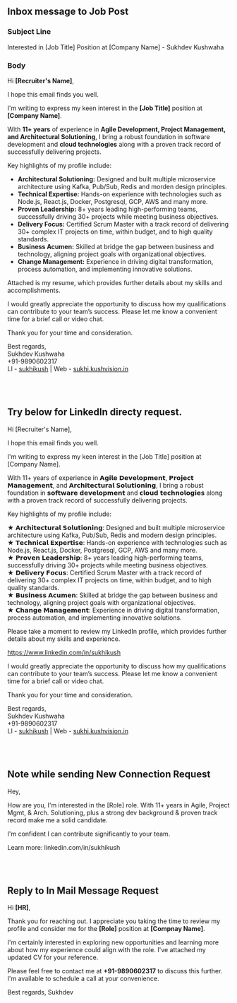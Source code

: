 
## Inbox message to Job Post

### Subject Line
Interested in [Job Title] Position at [Company Name] - Sukhdev Kushwaha

### Body
Hi **[Recruiter's Name]**,

I hope this email finds you well.

I'm writing to express my keen interest in the **[Job Title]** position at **[Company Name]**.

With **11+ years** of experience in **Agile Development, Project Management, and Architectural Solutioning**, I bring a robust foundation in software development and **cloud technologies** along with a proven track record of successfully delivering projects.

Key highlights of my profile include:

* **Architectural Solutioning:** Designed and built multiple microservice architecture using Kafka, Pub/Sub, Redis and morden design principles.
* **Technical Expertise:** Hands-on experience with technologies such as Node.js, React.js, Docker, Postgresql, GCP, AWS and many more.
* **Proven Leadership:** 8+ years leading high-performing teams, successfully driving 30+ projects while meeting business objectives.
* **Delivery Focus:** Certified Scrum Master with a track record of delivering 30+ complex IT projects on time, within budget, and to high quality standards.
* **Business Acumen:** Skilled at bridge the gap between business and technology, aligning project goals with organizational objectives.
* **Change Management:** Experience in driving digital transformation, process automation, and implementing innovative solutions.

Attached is my resume, which provides further details about my skills and accomplishments.

I would greatly appreciate the opportunity to discuss how my qualifications can contribute to your team’s success. Please let me know a convenient time for a brief call or video chat.

Thank you for your time and consideration.

Best regards,\
Sukhdev Kushwaha\
+91-9890602317 \
LI - [sukhikush](https://linkedin.com/in/sukhikush) |
Web - [sukhi.kushvision.in](https://sukhi.kushvision.in)

<br/><br/>

## Try below for LinkedIn directy request.


Hi [Recruiter's Name],

I hope this email finds you well.

I'm writing to express my keen interest in the [Job Title] position at [Company Name].

With 11+ years of experience in 𝗔𝗴𝗶𝗹𝗲 𝗗𝗲𝘃𝗲𝗹𝗼𝗽𝗺𝗲𝗻𝘁, 𝗣𝗿𝗼𝗷𝗲𝗰𝘁 𝗠𝗮𝗻𝗮𝗴𝗲𝗺𝗲𝗻𝘁, and 𝗔𝗿𝗰𝗵𝗶𝘁𝗲𝗰𝘁𝘂𝗿𝗮𝗹 𝗦𝗼𝗹𝘂𝘁𝗶𝗼𝗻𝗶𝗻𝗴, I bring a robust foundation in 𝘀𝗼𝗳𝘁𝘄𝗮𝗿𝗲 𝗱𝗲𝘃𝗲𝗹𝗼𝗽𝗺𝗲𝗻𝘁 and 𝗰𝗹𝗼𝘂𝗱 𝘁𝗲𝗰𝗵𝗻𝗼𝗹𝗼𝗴𝗶𝗲𝘀 along with a proven track record of successfully delivering projects.

Key highlights of my profile include:

★ 𝗔𝗿𝗰𝗵𝗶𝘁𝗲𝗰𝘁𝘂𝗿𝗮𝗹 𝗦𝗼𝗹𝘂𝘁𝗶𝗼𝗻𝗶𝗻𝗴: Designed and built multiple microservice architecture using Kafka, Pub/Sub, Redis and modern design principles.\
★ 𝗧𝗲𝗰𝗵𝗻𝗶𝗰𝗮𝗹 𝗘𝘅𝗽𝗲𝗿𝘁𝗶𝘀𝗲: Hands-on experience with technologies such as Node.js, React.js, Docker, Postgresql, GCP, AWS and many more.\
★ 𝗣𝗿𝗼𝘃𝗲𝗻 𝗟𝗲𝗮𝗱𝗲𝗿𝘀𝗵𝗶𝗽: 8+ years leading high-performing teams, successfully driving 30+ projects while meeting business objectives.\
★ 𝗗𝗲𝗹𝗶𝘃𝗲𝗿𝘆 𝗙𝗼𝗰𝘂𝘀: Certified Scrum Master with a track record of delivering 30+ complex IT projects on time, within budget, and to high quality standards.\
★ 𝗕𝘂𝘀𝗶𝗻𝗲𝘀𝘀 𝗔𝗰𝘂𝗺𝗲𝗻: Skilled at bridge the gap between business and technology, aligning project goals with organizational objectives.\
★ 𝗖𝗵𝗮𝗻𝗴𝗲 𝗠𝗮𝗻𝗮𝗴𝗲𝗺𝗲𝗻𝘁: Experience in driving digital transformation, process automation, and implementing innovative solutions.

Please take a moment to review my LinkedIn profile, which provides further details about my skills and experience.

https://www.linkedin.com/in/sukhikush

I would greatly appreciate the opportunity to discuss how my qualifications can contribute to your team’s success. Please let me know a convenient time for a brief call or video chat.

Thank you for your time and consideration.


Best regards,\
Sukhdev Kushwaha\
+91-9890602317 \
LI - [sukhikush](https://linkedin.com/in/sukhikush) |
Web - [sukhi.kushvision.in](https://sukhi.kushvision.in)

<br/><br/>

## Note while sending New Connection Request 

Hey,

How are you, I'm interested in the [Role] role. With 11+ years in Agile, Project Mgmt, & Arch. Solutioning, plus a strong dev background & proven track record make me a solid candidate. 

I'm confident I can contribute significantly to your team.

Learn more: linkedin.com/in/sukhikush

<br/><br/>

## Reply to In Mail Message Request
Hi **[HR]**,

Thank you for reaching out. I appreciate you taking the time to review my profile and consider me for the **[Role]** position at **[Compnay Name]**.

I'm certainly interested in exploring new opportunities and learning more about how my experience could align with the role. I've attached my updated CV for your reference.

Please feel free to contact me at **+91-9890602317** to discuss this further. I'm available to schedule a call at your convenience.

Best regards,
Sukhdev

<br/><br/>